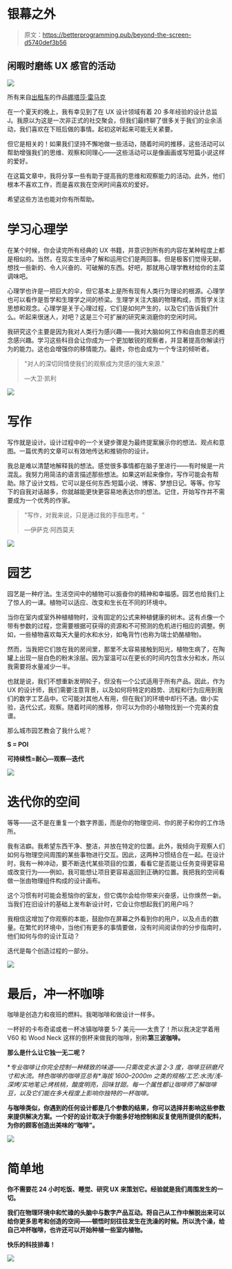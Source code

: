 # 银幕之外

> 原文：<https://betterprogramming.pub/beyond-the-screen-d5740def3b56>

## 闲暇时磨练 UX 感官的活动

![](img/f27b6abb148a5190bc08b52bb2ae88f0.png)

所有来自[出租车](https://icons8.com/illustrations/style--taxi)的作品[娜塔莎·雷马克](https://icons8.com/illustrations/author/5e7e24ce01d0360013bb7479)

在一个夏天的晚上，我有幸见到了在 UX 设计领域有着 20 多年经验的设计总监 J。我原以为这是一次非正式的社交聚会，但我们最终聊了很多关于我们的业余活动，我们喜欢在下班后做的事情。起初这听起来可能无关紧要。

但它是相关的！如果我们坚持不懈地做一些活动，随着时间的推移，这些活动可以帮助增强我们的思维、观察和同理心——这些活动可以是像画画或写短篇小说这样的爱好。

在这篇文章中，我将分享一些有助于提高我的思维和观察能力的活动。此外，他们根本不喜欢工作，而是喜欢我在空闲时间喜欢的爱好。

希望这些方法也能对你有所帮助。

# 学习心理学

在某个时候，你会读完所有经典的 UX 书籍，并意识到所有的内容在某种程度上都是相似的。当然，在现实生活中了解和运用它们是两回事。但是极客们觉得无聊，想找一些新的、令人兴奋的、可破解的东西。好吧，那就用心理学教材给你的主菜调味吧。

心理学也许是一把巨大的伞，但它基本上是所有现有人类行为理论的根源。心理学也可以看作是哲学和生理学之间的桥梁。生理学关注大脑的物理构成，而哲学关注思想和观念。心理学是关于心理过程，它们是如何产生的，以及它们告诉我们什么。听起来很迷人，对吧？这是三个可扩展的研究来消磨你的空闲时间。

我研究这个主要是因为我对人类行为感兴趣——我对大脑如何工作和自由意志的概念感兴趣。学习这些科目会让你成为一个更加敏锐的观察者，并显著提高你解读行为的能力。这也会增强你的移情能力。最终，你也会成为一个专注的倾听者。

> "对人的深切同情使我们的观察成为灵感的强大来源."
> 
> —大卫·凯利

![](img/4329d81c5f6927e1ec446f9fe5877d0b.png)

# 写作

写作就是设计。设计过程中的一个关键步骤是为最终提案展示你的想法、观点和意图。一篇优秀的文章可以有效地传达和推销你的设计。

我总是难以清楚地解释我的想法。感觉很多事情都在脑子里进行——有时候是一片混乱。我努力用简洁的语言描述那些想法。如果这听起来像你，写作可能会有帮助。除了设计文档，它可以是任何东西:短篇小说、博客、梦想日记。等等。你写下的自我对话越多，你就越能更快更容易地表达你的想法。记住，开始写作并不需要成为一个优秀的作家。

> "写作，对我来说，只是通过我的手指思考。"
> 
> —伊萨克·阿西莫夫

![](img/645b82a32c446e673b99e272f09dae91.png)

# 园艺

园艺是一种疗法。生活空间中的植物可以振奋你的精神和幸福感。园艺也给我们上了惊人的一课。植物可以适应、改变和生长在不同的环境中。

当你在室内或室外种植植物时，没有固定的公式来种植健康的树木。这有点像一个带有参数的过程，您需要根据可获得的资源和不可预测的危机进行相应的调整。例如，一些植物喜欢每天大量的水和水分，如龟背竹(也称为瑞士奶酪植物)。

然而，当我把它们放在我的房间里，那里不太容易接触到阳光，植物生病了，在陶罐上出现一层白色的粉末涂层。因为室温可以在更长的时间内包含水分和水，所以我需要将水量减少一半。

也就是说，我们不想重新发明轮子，但没有一个公式适用于所有产品。因此，作为 UX 的设计师，我们需要注意背景，以及如何将特定的趋势、流程和行为应用到我们的数字工艺品中。它可能对其他人有用，但在我们的环境中却行不通。做小实验，迭代公式，观察。随着时间的推移，你可以为你的小植物找到一个完美的食谱。

那么城市园艺教会了我什么呢？

**S = POI**

**可持续性=耐心—观察—迭代**

![](img/5203ad7916d5903dcf00f0f55e44cdc5.png)

# 迭代你的空间

等等——这不是在重复一个数字界面，而是你的物理空间、你的房子和你的工作场所。

我有洁癖。我希望东西干净、整洁，并放在特定的位置。此外，我倾向于观察人们如何与物理空间周围的某些事物进行交互。因此，这两种习惯结合在一起。在设计时，我有一种冲动，要不断迭代某些项目的位置，看看它是否能让任务变得更容易或改变行为——例如，我可能想让项目更容易返回到正确的位置。我把我的空间看做一张由物理组件构成的设计画布。

这个习惯有时可能会惹恼你的室友，但它偶尔会给你带来兴奋感，让你焕然一新。当我们在旧设计的基础上发布新设计时，它会让你想起我们的用户吗？

我相信这增加了你观察的本能，鼓励你在屏幕之外看到你的用户，以及点击的数量。在繁忙的环境中，当他们有更多的事情要做，没有时间阅读你的分步指南时，他们如何与你的设计互动？

迭代是每个创造过程的一部分。

![](img/03e3fc45f99188da308c37ea243f30da.png)

# 最后，冲一杯咖啡

咖啡是创造力和夜班的燃料。我喝咖啡和做设计一样多。

一杯好的卡布奇诺或者一杯冰镇咖啡要 5-7 美元——太贵了！所以我决定学着用 V60 和 Wood Neck 这样的倒杯来做我的咖啡，别称[](https://lisbom.org/2019/12/19/specialty-coffee-lisbon/)**第三波咖啡。**

**那么是什么让它独一无二呢？**

**专业咖啡让你完全控制一种精致的味道——只需改变水温 2-3 度，咖啡豆研磨尺寸和水流。特色咖啡的咖啡豆总有*海拔 1600–2000m 之类的规格/工艺:水洗/浅-深烤/实地笔记:烤核桃，酸度明亮，回味甘甜。*每一个属性都让咖啡师了解咖啡豆，以及它们能在多大程度上影响你独特的一杯咖啡。**

**与咖啡类似，你遇到的任何设计都是几个参数的结果，你可以选择并影响这些参数来提供解决方案。一个好的设计取决于你能多好地控制和反复使用所提供的配料，为你的顾客创造出美味的“咖啡”。**

**![](img/4fdd2836c02698049d5f668732d377c1.png)**

# **简单地**

**你不需要花 24 小时吃饭、睡觉、研究 UX 来策划它。经验就是我们周围发生的一切。**

**我们在物理环境中和忙碌的头脑中与数字产品互动。将自己从工作中解脱出来可以给你更多思考和创造的空间——顿悟时刻往往发生在洗澡的时候。所以洗个澡，给自己冲杯咖啡，也许还可以开始种植一些室内植物。**

**快乐的科技排毒！**

**![](img/06a38a7dcec9f93db596c65af8cf138c.png)**